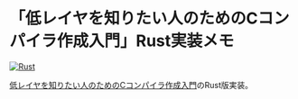 # 「低レイヤを知りたい人のためのCコンパイラ作成入門」Rust実装メモ

[![Rust](https://github.com/komori-n/compiler-book-note/actions/workflows/rust.yml/badge.svg)](https://github.com/komori-n/compiler-book-note/actions/workflows/rust.yml)

[低レイヤを知りたい人のためのCコンパイラ作成入門](https://www.sigbus.info/compilerbook)のRust版実装。
